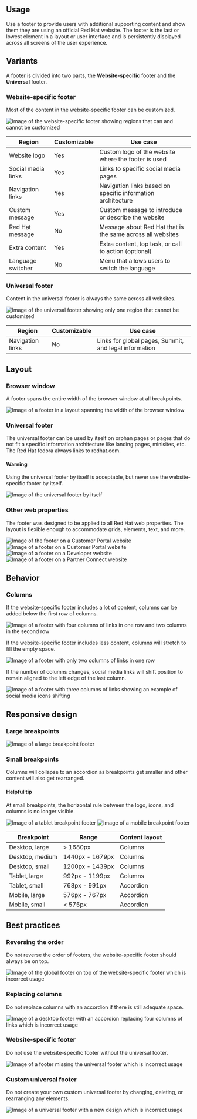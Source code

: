 ## Usage

Use a footer to provide users with additional supporting content and show them 
they are using an official Red Hat website. The footer is the last or lowest 
element in a layout or user interface and is persistently displayed across all 
screens of the user experience.

## Variants

A footer is divided into two parts, the **Website-specific** footer and the 
**Universal** footer.

### Website-specific footer 

Most of the content in the website-specific footer can be customized.

<uxdot-example width-adjustment="968px" variant="full" alignment="left" no-border>
  <img src="../footer-variant-website-specific.png" alt="Image of the website-specific footer showing regions that can and cannot be customized">
</uxdot-example>

<rh-table>
  <table>
    <thead>
      <tr>
        <th scope="col" data-label="Region">Region</th>
        <th scope="col" data-label="Customizable">Customizable</th>
        <th scope="col" data-label="Use case">Use case</th>
      </tr>
    </thead>
    <tbody>
      <tr>
        <td data-label="Region">Website logo</td>
        <td data-label="Customizable">Yes</td>
        <td data-label="Use case">Custom logo of the website where the footer is used</td>
      </tr>
      <tr>
        <td data-label="Region">Social media links</td>
        <td data-label="Customizable">Yes</td>
        <td data-label="Use case">Links to specific social media pages</td>
      </tr>
      <tr>
        <td data-label="Region">Navigation links</td>
        <td data-label="Customizable">Yes</td>
        <td data-label="Use case">Navigation links based on specific information architecture</td>
      </tr>
      <tr>
        <td data-label="Region">Custom message</td>
        <td data-label="Customizable">Yes</td>
        <td data-label="Use case">Custom message to introduce or describe the website</td>
      </tr>
      <tr>
        <td data-label="Region">Red Hat message</td>
        <td data-label="Customizable">No</td>
        <td data-label="Use case">Message about Red Hat that is the same across all websites</td>
      </tr>
      <tr>
        <td data-label="Region">Extra content</td>
        <td data-label="Customizable">Yes</td>
        <td data-label="Use case">Extra content, top task, or call to action (optional)</td>
      </tr>
      <tr>
        <td data-label="Region">Language switcher</td>
        <td data-label="Customizable">No</td>
        <td data-label="Use case">Menu that allows users to switch the language</td>
      </tr>
    </tbody>
  </table>
</rh-table>


### Universal footer

Content in the universal footer is always the same across all websites.

<uxdot-example width-adjustment="968px" variant="full" alignment="left" no-border>
  <img src="../footer-variant-universal.png" alt="Image of the universal footer showing only one region that cannot be customized">
</uxdot-example>

<rh-table>
  <table>
    <thead>
      <tr>
        <th scope="col" data-label="Region">Region</th>
        <th scope="col" data-label="Customizable">Customizable</th>
        <th scope="col" data-label="Use case">Use case</th>
      </tr>
    </thead>
    <tbody>
      <tr>
        <td data-label="Region">Navigation links</td>
        <td data-label="Customizable">No</td>
        <td data-label="Use case">Links for global pages, Summit, and legal information</td>
      </tr>
    </tbody>
  </table>
</rh-table>

## Layout

### Browser window

A footer spans the entire width of the browser window at all breakpoints.

<uxdot-example width-adjustment="968px" variant="full" alignment="left" no-border>
  <img src="../footer-layout-browser-window.png" alt="Image of a footer in a layout spanning the width of the browser window">
</uxdot-example>


### Universal footer

The universal footer can be used by itself on orphan pages or pages that do not 
fit a specific information architecture like landing pages, minisites, etc. The 
Red Hat fedora always links to redhat.com.

<rh-alert state="warning">
  <h4 slot="header">Warning</h4>
  <p>Using the universal footer by itself is acceptable, but never use the website-specific footer by itself.</p>
</rh-alert>

<uxdot-example width-adjustment="968px" variant="full" alignment="left" no-border>
  <img src="../footer-layout-universal-footer.png" alt="Image of the universal footer by itself">
</uxdot-example>

### Other web properties

The footer was designed to be applied to all Red Hat web properties. The layout 
is flexible enough to accommodate grids, elements, text, and more.

<uxdot-example width-adjustment="968px" variant="full" alignment="left" no-border>
  <img src="../footer-layout-other-web-properties.png" alt="Image of the footer on a Customer Portal website">
</uxdot-example>

<uxdot-example width-adjustment="968px" variant="full" alignment="left" no-border>
  <img src="../footer-layout-customer-portal.png" alt="Image of a footer on a Customer Portal website">
</uxdot-example>

<uxdot-example width-adjustment="968px" variant="full" alignment="left" no-border>
  <img src="../footer-layout-developer.png" alt="Image of a footer on a Developer website">
</uxdot-example>

<uxdot-example width-adjustment="968px" variant="full" alignment="left" no-border>
  <img src="../footer-layout-partner-connect.png" alt="Image of a footer on a Partner Connect website">
</uxdot-example>


## Behavior

### Columns

If the website-specific footer includes a lot of content, columns can be added 
below the first row of columns.

<uxdot-example width-adjustment="968px" variant="full" alignment="left" no-border>
  <img src="../footer-behavior-columns-two-rows.png" alt="Image of a footer with four columns of links in one row and two columns in the second row">
</uxdot-example>

If the website-specific footer includes less content, columns will stretch to 
fill the empty space.

<uxdot-example width-adjustment="968px" variant="full" alignment="left" no-border>
  <img src="../footer-behavior-columns-less-content.png" alt="Image of a footer with only two columns of links in one row">
</uxdot-example>


If the number of columns changes, social media links will shift position to 
remain aligned to the left edge of the last column.

<uxdot-example width-adjustment="968px" variant="full" alignment="left" no-border>
  <img src="../footer-behavior-columns-social-media-icons.png" alt="Image of a footer with three columns of links showing an example of social media icons shifting">
</uxdot-example>

## Responsive design

### Large breakpoints

<uxdot-example width-adjustment="968px" variant="full" alignment="left" no-border>
  <img src="../footer-responsive-large-breakpoints.png" alt="Image of a large breakpoint footer">
</uxdot-example>


### Small breakpoints

Columns will collapse to an accordion as breakpoints get smaller and other 
content will also get rearranged.

<rh-alert state="info">
  <h4 slot="header">Helpful tip</h4>
  <p>At small breakpoints, the horizontal rule between the logo, icons, and columns is no longer visible.</p>
</rh-alert>

<uxdot-example width-adjustment="768px" variant="full" alignment="left" no-border>
  <img src="../footer-responsive-small-breakpoints-a.png" alt="Image of a tablet breakpoint footer">
</uxdot-example>

<uxdot-example width-adjustment="360px" variant="full" alignment="left" no-border>
  <img src="../footer-responsive-small-breakpoints-b.png" alt="Image of a mobile breakpoint footer">
</uxdot-example>

<rh-table>
  <table>
    <thead>
      <tr>
        <th scope="col" data-label="Breakpoint">Breakpoint</th>
        <th scope="col" data-label="Range">Range</th>
        <th scope="col" data-label="Content layout">Content layout</th>
      </tr>
    </thead>
    <tbody>
      <tr>
        <td data-label="Breakpoint">Desktop, large</td>
        <td data-label="Range">> 1680px</td>
        <td data-label="Content layout">Columns</td>
      </tr>
      <tr>
        <td data-label="Breakpoint">Desktop, medium</td>
        <td data-label="Range">1440px - 1679px</td>
        <td data-label="Content layout">Columns</td>
      </tr>
      <tr>
        <td data-label="Breakpoint">Desktop, small</td>
        <td data-label="Range">1200px - 1439px</td>
        <td data-label="Content layout">Columns</td>
      </tr>
      <tr>
        <td data-label="Breakpoint">Tablet, large</td>
        <td data-label="Range">992px - 1199px</td>
        <td data-label="Content layout">Columns</td>
      </tr>
      <tr>
        <td data-label="Breakpoint">Tablet, small</td>
        <td data-label="Range">768px - 991px</td>
        <td data-label="Content layout">Accordion</td>
      </tr>
      <tr>
        <td data-label="Breakpoint">Mobile, large</td>
        <td data-label="Range">576px - 767px</td>
        <td data-label="Content layout">Accordion</td>
      </tr>
      <tr>
        <td data-label="Breakpoint">Mobile, small</td>
        <td data-label="Range">< 575px</td>
        <td data-label="Content layout">Accordion</td>
      </tr>
    </tbody>
  </table>
</rh-table>

## Best practices

### Reversing the order

Do not reverse the order of footers, the website-specific footer should always 
be on top.

<uxdot-example width-adjustment="968px" danger>
  <img src="../footer-best-practice-1.png" alt="Image of the global footer on top of the website-specific footer which is incorrect usage">
</uxdot-example>


### Replacing columns

Do not replace columns with an accordion if there is still adequate space.

<uxdot-example width-adjustment="968px" danger>
  <img src="../footer-best-practice-2.png" alt="Image of a desktop footer with an accordion replacing four columns of links which is incorrect usage">
</uxdot-example>


### Website-specific footer

Do not use the website-specific footer without the universal footer.

<uxdot-example width-adjustment="968px" danger>
  <img src="../footer-best-practice-3.png" alt="Image of a footer missing the universal footer which is incorrect usage">
</uxdot-example>


### Custom universal footer

Do not create your own custom universal footer by changing, deleting, or 
rearranging any elements.

<uxdot-example width-adjustment="968px" danger>
  <img src="../footer-best-practice-4.png" alt="Image of a universal footer with a new design which is incorrect usage">
</uxdot-example>
